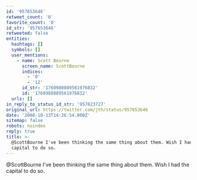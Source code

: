 ```yaml
---
id: '957653646'
retweet_count: '0'
favorite_count: '0'
id_str: '957653646'
retweeted: false
entities:
  hashtags: []
  symbols: []
  user_mentions:
    - name: Scott Bourne
      screen_name: ScottBourne
      indices:
        - '0'
        - '12'
      id_str: '1760980889561976832'
      id: '1760980889561976832'
  urls: []
in_reply_to_status_id_str: '957623727'
original_url: https://twitter.com/jth/status/957653646
date: '2008-10-13T14:26:54.000Z'
sitemap: false
robots: noindex
reply: true
title: >-
  @ScottBourne I've been thinking the same thing about them. Wish I had the
  capital to do so.
---
```


@ScottBourne I've been thinking the same thing about them. Wish I had the capital to do so.
